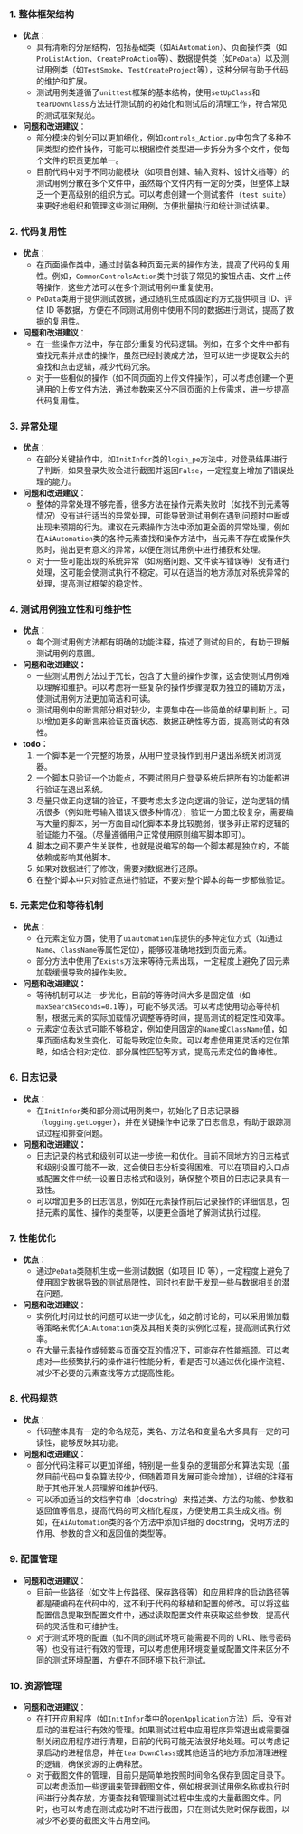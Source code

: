 
### 1. 整体框架结构
- **优点**：
    - 具有清晰的分层结构，包括基础类（如`AiAutomation`）、页面操作类（如`ProListAction`、`CreateProAction`等）、数据提供类（如`PeData`）以及测试用例类（如`TestSmoke`、`TestCreateProject`等），这种分层有助于代码的维护和扩展。
    - 测试用例类遵循了`unittest`框架的基本结构，使用`setUpClass`和`tearDownClass`方法进行测试前的初始化和测试后的清理工作，符合常见的测试框架规范。
- **问题和改进建议**：
    - 部分模块的划分可以更加细化，例如`controls_Action.py`中包含了多种不同类型的控件操作，可能可以根据控件类型进一步拆分为多个文件，使每个文件的职责更加单一。
    - 目前代码中对于不同功能模块（如项目创建、输入资料、设计文档等）的测试用例分散在多个文件中，虽然每个文件内有一定的分类，但整体上缺乏一个更高级别的组织方式。可以考虑创建一个测试套件（`test suite`）来更好地组织和管理这些测试用例，方便批量执行和统计测试结果。

### 2. 代码复用性
- **优点**：
    - 在页面操作类中，通过封装各种页面元素的操作方法，提高了代码的复用性。例如，`CommonControlsAction`类中封装了常见的按钮点击、文件上传等操作，这些方法可以在多个测试用例中重复使用。
    - `PeData`类用于提供测试数据，通过随机生成或固定的方式提供项目 ID、评估 ID 等数据，方便在不同测试用例中使用不同的数据进行测试，提高了数据的复用性。
- **问题和改进建议**：
    - 在一些操作方法中，存在部分重复的代码逻辑。例如，在多个文件中都有查找元素并点击的操作，虽然已经封装成方法，但可以进一步提取公共的查找和点击逻辑，减少代码冗余。
    - 对于一些相似的操作（如不同页面的上传文件操作），可以考虑创建一个更通用的上传文件方法，通过参数来区分不同页面的上传需求，进一步提高代码复用性。

### 3. 异常处理
- **优点**：
    - 在部分关键操作中，如`InitInfor`类的`login_pe`方法中，对登录结果进行了判断，如果登录失败会进行截图并返回`False`，一定程度上增加了错误处理的能力。
- **问题和改进建议**：
    - 整体的异常处理不够完善，很多方法在操作元素失败时（如找不到元素等情况）没有进行适当的异常处理，可能导致测试用例在遇到问题时中断或出现未预期的行为。建议在元素操作方法中添加更全面的异常处理，例如在`AiAutomation`类的各种元素查找和操作方法中，当元素不存在或操作失败时，抛出更有意义的异常，以便在测试用例中进行捕获和处理。
    - 对于一些可能出现的系统异常（如网络问题、文件读写错误等）没有进行处理，这可能会使测试执行不稳定。可以在适当的地方添加对系统异常的处理，提高测试框架的稳定性。

### 4. 测试用例独立性和可维护性
- **优点：** 
    - 每个测试用例方法都有明确的功能注释，描述了测试的目的，有助于理解测试用例的意图。
- **问题和改进建议：** 
    - 一些测试用例方法过于冗长，包含了大量的操作步骤，这会使测试用例难以理解和维护。可以考虑将一些复杂的操作步骤提取为独立的辅助方法，使测试用例方法更加简洁和可读。
    - 测试用例中的断言部分相对较少，主要集中在一些简单的结果判断上。可以增加更多的断言来验证页面状态、数据正确性等方面，提高测试的有效性。
- **todo：** 
	1. 一个脚本是一个完整的场景，从用户登录操作到用户退出系统关闭浏览器。
	2. 一个脚本只验证一个功能点，不要试图用户登录系统后把所有的功能都进行验证在退出系统。
	3. 尽量只做正向逻辑的验证，不要考虑太多逆向逻辑的验证，逆向逻辑的情况很多（例如账号输入错误又很多种情况），验证一方面比较复杂，需要编写大量的脚本，另一方面自动化脚本本身比较脆弱，很多非正常的逻辑的验证能力不强。（尽量遵循用户正常使用原则编写脚本即可）。
	4. 脚本之间不要产生关联性，也就是说编写的每一个脚本都是独立的，不能依赖或影响其他脚本。
	5. 如果对数据进行了修改，需要对数据进行还原。
	6. 在整个脚本中只对验证点进行验证，不要对整个脚本的每一步都做验证。

### 5. 元素定位和等待机制
- **优点：** 
    - 在元素定位方面，使用了`uiautomation`库提供的多种定位方式（如通过`Name`、`ClassName`等属性定位），能够较准确地找到页面元素。
    - 部分方法中使用了`Exists`方法来等待元素出现，一定程度上避免了因元素加载缓慢导致的操作失败。
- **问题和改进建议：** 
    - 等待机制可以进一步优化，目前的等待时间大多是固定值（如`maxSearchSeconds=0.1`等），可能不够灵活。可以考虑使用动态等待机制，根据元素的实际加载情况调整等待时间，提高测试的稳定性和效率。
    - 元素定位表达式可能不够稳定，例如使用固定的`Name`或`ClassName`值，如果页面结构发生变化，可能导致定位失败。可以考虑使用更灵活的定位策略，如结合相对定位、部分属性匹配等方式，提高元素定位的鲁棒性。

### 6. 日志记录
- **优点：** 
    - 在`InitInfor`类和部分测试用例类中，初始化了日志记录器（`logging.getLogger`），并在关键操作中记录了日志信息，有助于跟踪测试过程和排查问题。
- **问题和改进建议：** 
    - 日志记录的格式和级别可以进一步统一和优化。目前不同地方的日志格式和级别设置可能不一致，这会使日志分析变得困难。可以在项目的入口点或配置文件中统一设置日志格式和级别，确保整个项目的日志记录具有一致性。
    - 可以增加更多的日志信息，例如在元素操作前后记录操作的详细信息，包括元素的属性、操作的类型等，以便更全面地了解测试执行过程。

### 7. 性能优化
- **优点**：
    - 通过`PeData`类随机生成一些测试数据（如项目 ID 等），一定程度上避免了使用固定数据导致的测试局限性，同时也有助于发现一些与数据相关的潜在问题。
- **问题和改进建议**：
    - 实例化时间过长的问题可以进一步优化，如之前讨论的，可以采用懒加载等策略来优化`AiAutomation`类及其相关类的实例化过程，提高测试执行效率。
    - 在大量元素操作或频繁与页面交互的情况下，可能存在性能瓶颈。可以考虑对一些频繁执行的操作进行性能分析，看是否可以通过优化操作流程、减少不必要的元素查找等方式提高性能。

### 8. 代码规范
- **优点**：
    - 代码整体具有一定的命名规范，类名、方法名和变量名大多具有一定的可读性，能够反映其功能。
- **问题和改进建议**：
    - 部分代码注释可以更加详细，特别是一些复杂的逻辑部分和算法实现（虽然目前代码中复杂算法较少，但随着项目发展可能会增加），详细的注释有助于其他开发人员理解和维护代码。
    - 可以添加适当的文档字符串（docstring）来描述类、方法的功能、参数和返回值等信息，提高代码的可文档化程度，方便使用工具生成文档。例如，在`AiAutomation`类的各个方法中添加详细的 docstring，说明方法的作用、参数的含义和返回值的类型等。

### 9. 配置管理
- **问题和改进建议**：
    - 目前一些路径（如文件上传路径、保存路径等）和应用程序的启动路径等都是硬编码在代码中的，这不利于代码的移植和配置的修改。可以将这些配置信息提取到配置文件中，通过读取配置文件来获取这些参数，提高代码的灵活性和可维护性。
    - 对于测试环境的配置（如不同的测试环境可能需要不同的 URL、账号密码等）也没有进行有效的管理，可以考虑使用环境变量或配置文件来区分不同的测试环境配置，方便在不同环境下执行测试。

### 10. 资源管理
- **问题和改进建议**：
    - 在打开应用程序（如`InitInfor`类中的`openApplication`方法）后，没有对启动的进程进行有效的管理。如果测试过程中应用程序异常退出或需要强制关闭应用程序进行清理，目前的代码可能无法很好地处理。可以考虑记录启动的进程信息，并在`tearDownClass`或其他适当的地方添加清理进程的逻辑，确保资源的正确释放。
    - 对于截图文件的管理，目前只是简单地按照时间命名保存到固定目录下。可以考虑添加一些逻辑来管理截图文件，例如根据测试用例名称或执行时间进行分类存放，方便查找和管理测试过程中生成的大量截图文件。同时，也可以考虑在测试成功时不进行截图，只在测试失败时保存截图，以减少不必要的截图文件占用空间。